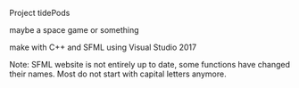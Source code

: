 Project tidePods

maybe a space game or something

make with C++ and SFML using Visual Studio 2017

Note:	SFML website is not entirely up to date, some functions
		have changed their names. Most do not start with capital 
		letters anymore.

